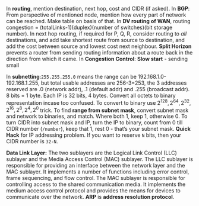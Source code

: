 In **routing**, mention destination, next hop, cost and CIDR (if asked). In **BGP**: From perspective of mentioned node, mention how every part of network can be reached. Make table on basis of that. In **DV routing of WAN**, routing congestion = (totalLinks-1)(duplex)(number of switches)(bit storage number). In next hop routing, if required for P, Q, R, consider routing to _all_ destinations, and add take shortest route from source to destination, and add the cost between source and lowest cost next neighbour. **Split Horizon** prevents a router from sending routing information about a route back in the direction from which it came. 
In **Congestion Control**: **Slow start** - sending small

In **subnetting**:`255.255.255.0` means the range can be 192.168.1.0-192.168.1.255, but total usable addresses are 256-3=253, the 3 addresses reserved are .0 (network addr), .1 (default addr) and .255 (broadcast addr). 8 bits = 1 byte. Each IP is 32 bits, 4 bytes. Convert all octets to binary representation incase too confused. To convert to binary use $2^{128}, 2^{64}, 2^{32}, 2^{16}, 2^{8}, 2^4, 2^0$ trick. To find **range from subnet mask**, convert subnet mask and network to binaries, and match. Where both 1, keep 1, otherwise 0. To turn CIDR into subnet mask and IP, turn the IP to binary, count from 0 till CIDR number (`/number`), keep that 1, rest 0 - that’s your subnet mask. **Quick Hack** for IP addressing problem. If you want to reserve `N` bits, then your CIDR number is `32-N`.

**Data Link Layer:** The two sublayers are the Logical Link Control (LLC) sublayer and the Media Access Control (MAC) sublayer. The LLC sublayer is responsible for providing an interface between the network layer and the MAC sublayer. It implements a number of functions including error control, frame sequencing, and flow control. The MAC sublayer is responsible for controlling access to the shared communication media. It implements the medium access control protocol and provides the means for devices to communicate over the network. **ARP** is **address resolution protocol**. 